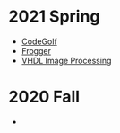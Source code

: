 # 2021 Spring
* [CodeGolf](https://github.com/glimped/CodeGolf)
* [Frogger](https://github.com/cbenson1/CPE487/tree/main/Frogger_Final)
* [VHDL Image Processing](https://github.com/EKozlakov/DSDFP)
# 2020 Fall
* 
